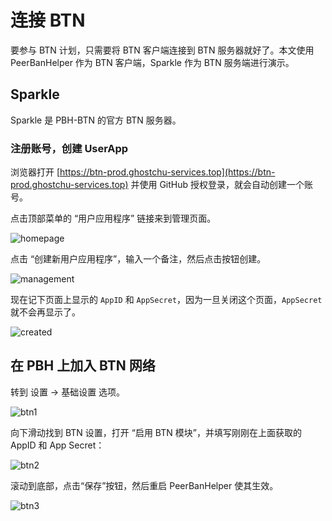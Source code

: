 # 连接 BTN

要参与 BTN 计划，只需要将 BTN 客户端连接到 BTN 服务器就好了。本文使用 PeerBanHelper 作为 BTN 客户端，Sparkle 作为 BTN 服务端进行演示。

## Sparkle

Sparkle 是 PBH-BTN 的官方 BTN 服务器。

### 注册账号，创建 UserApp

浏览器打开 [https://btn-prod.ghostchu-services.top](https://btn-prod.ghostchu-services.top) 并使用 GitHub 授权登录，就会自动创建一个账号。  

点击顶部菜单的 “用户应用程序” 链接来到管理页面。

![homepage](./assets/btn-homepage.png)

点击 “创建新用户应用程序”，输入一个备注，然后点击按钮创建。

![management](./assets/userapp-management.png)

现在记下页面上显示的 `AppID` 和 `AppSecret`，因为一旦关闭这个页面，`AppSecret` 就不会再显示了。

![created](./assets/userapp-created.png)

## 在 PBH 上加入 BTN 网络

转到 设置 -> 基础设置 选项。

![btn1](./assets/btn1.jpg)

向下滑动找到 BTN 设置，打开 “启用 BTN 模块”，并填写刚刚在上面获取的 AppID 和 App Secret：

![btn2](./assets/btn2.jpg)

滚动到底部，点击“保存”按钮，然后重启 PeerBanHelper 使其生效。

![btn3](./assets/btn3.jpg)
